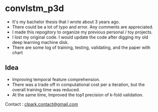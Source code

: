 # convlstm_p3d    

* It's my bachelor thesis that I wrote about 3 years ago.      
* There could be a lot of typo and error. Any comments are appreciated.      
* I made this repogitory to organize my previous personal / toy projects.    
* I lost my original code. I would update the code after digging my old deep learning machine disk.       
* There are some log of training, testing, validating, and the paper with chart    

## Idea    

* Improving temporal feature comprehension.    
* There was a trade off in computational cost per a iteration, but the overall training time was reduced.
* At the same time, Improved the top1 precision of k-fold validation.

Contact : clpark.contact@gmail.com

